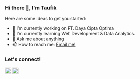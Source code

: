 ### Hi there 👋, I'm Taufik

Here are some ideas to get you started:

- 🔭 I’m currently working on PT. Daya Cipta Optima
- 🌱 I’m currently learning Web Development & Data Analytics.
- 💬 Ask me about anything
- 📫 How to reach me: <a href="mailto:taufik.herjanto@live.com">Email me!</a>
 
### <summary><strong>Let's connect!</strong></summary>
<a href="https://twitter.com/taufikherjanto">
  <img align="left" alt="Taufik Herjanto's Twitter" width="20px" src="https://simpleicons.now.sh/twitter/495f7e" />
</a>
<a href="https://www.instagram.com/taufikherjanto/">
  <img align="left" alt="Taufik Herjanto's Instagram" width="20px" src="https://simpleicons.now.sh/instagram/495f7e" />
</a>
